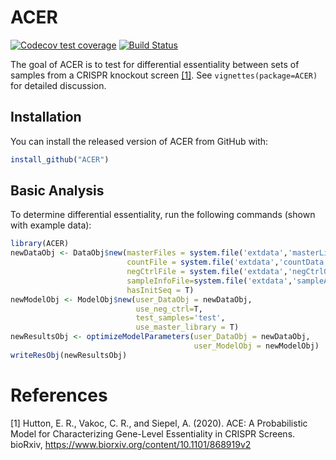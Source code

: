 ---
---

# ACER

<!-- badges: start -->
[![Codecov test coverage](https://codecov.io/gh/CshlSiepelLab/ACE/branch/master/graph/badge.svg)](https://codecov.io/gh/CshlSiepelLab/ACE?branch=master)
[![Build Status](https://travis-ci.com/CshlSiepelLab/ACE.svg?token=ULtSN5KyvxhgFXqRqPas&branch=main)](https://travis-ci.com/CshlSiepelLab/ACE)
<!-- badges: end -->

The goal of ACER is to test for differential essentiality
between sets of samples from a CRISPR knockout screen [[1]](#1).  See
`vignettes(package=ACER)` for detailed discussion.

## Installation

You can install the released version of ACER from GitHub with:

``` r
install_github("ACER")
```

## Basic Analysis

To determine differential essentiality, run the following commands (shown with example data):

``` r
library(ACER)
newDataObj <- DataObj$new(masterFiles = system.file('extdata','masterLibraryCounts.csv', package='ACER'),
                          countFile = system.file('extdata','countData.csv', package='ACER'),
                          negCtrlFile = system.file('extdata','negCtrlGenes.txt', package='ACER'), 
                          sampleInfoFile=system.file('extdata','sampleAnnotations.txt', package='ACER'),
                          hasInitSeq = T)
newModelObj <- ModelObj$new(user_DataObj = newDataObj,
                            use_neg_ctrl=T,
                            test_samples='test',
                            use_master_library = T)
newResultsObj <- optimizeModelParameters(user_DataObj = newDataObj,
                                         user_ModelObj = newModelObj)
writeResObj(newResultsObj)
```
# References
<a id="1">[1]</a>
Hutton, E. R., Vakoc, C. R., and Siepel, A. (2020).
ACE: A Probabilistic Model for Characterizing Gene-Level Essentiality in CRISPR Screens.
bioRxiv, https://www.biorxiv.org/content/10.1101/868919v2